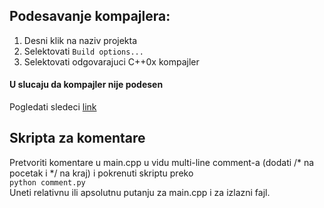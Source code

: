 ## Podesavanje kompajlera:
1. Desni klik na naziv projekta
2. Selektovati `Build options...`
3. Selektovati odgovarajuci C++0x kompajler

#### U slucaju da kompajler nije podesen
Pogledati sledeci [link](http://www.acs.uns.ac.rs/sr/filebrowser/download/4392253)

## Skripta za komentare
Pretvoriti komentare u main.cpp u vidu multi-line comment-a (dodati /* na
pocetak i */ na kraj) i pokrenuti skriptu preko  
`python comment.py`  
Uneti relativnu ili apsolutnu putanju za main.cpp i za izlazni fajl.
